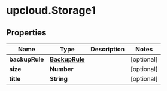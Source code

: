 # upcloud.Storage1

## Properties
Name | Type | Description | Notes
------------ | ------------- | ------------- | -------------
**backupRule** | [**BackupRule**](BackupRule.md) |  | [optional] 
**size** | **Number** |  | [optional] 
**title** | **String** |  | [optional] 



